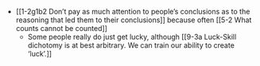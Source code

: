 
- [[1-2g1b2 Don’t pay as much attention to people’s conclusions as to the reasoning that led them to their conclusions]] because often [[5-2 What counts cannot be counted]]
  - Some people really do just get lucky, although [[9-3a Luck-Skill dichotomy is at best arbitrary. We can train our ability to create ‘luck’.]]
